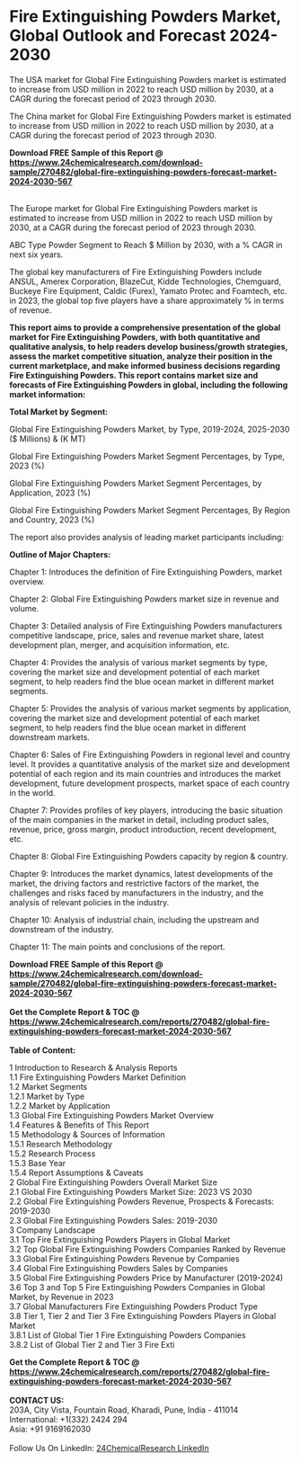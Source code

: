 <h1>Fire Extinguishing Powders Market, Global Outlook and Forecast 2024-2030</h1><p>The USA market for Global Fire Extinguishing Powders market is estimated to increase from USD million in 2022 to reach USD million by 2030, at a CAGR during the forecast period of 2023 through 2030.</p><p>
</p><p>The China market for Global Fire Extinguishing Powders market is estimated to increase from USD million in 2022 to reach USD million by 2030, at a CAGR during the forecast period of 2023 through 2030.</p><div><b>Download FREE Sample of this Report @ 
            <a href="https://www.24chemicalresearch.com/download-sample/270482/global-fire-extinguishing-powders-forecast-market-2024-2030-567">
            https://www.24chemicalresearch.com/download-sample/270482/global-fire-extinguishing-powders-forecast-market-2024-2030-567</a></b></div><br><p>
</p><p>The Europe market for Global Fire Extinguishing Powders market is estimated to increase from USD million in 2022 to reach USD million by 2030, at a CAGR during the forecast period of 2023 through 2030.</p><p>
ABC Type Powder Segment to Reach $ Million by 2030, with a % CAGR in next six years.</p><p>
The global key manufacturers of Fire Extinguishing Powders include ANSUL, Amerex Corporation, BlazeCut, Kidde Technologies, Chemguard, Buckeye Fire Equipment, Caldic (Furex), Yamato Protec and Foamtech, etc. in 2023, the global top five players have a share approximately % in terms of revenue.</p><p>
<strong>This report aims to provide a comprehensive presentation of the global market for Fire Extinguishing Powders, with both quantitative and qualitative analysis, to help readers develop business/growth strategies, assess the market competitive situation, analyze their position in the current marketplace, and make informed business decisions regarding Fire Extinguishing Powders. This report contains market size and forecasts of Fire Extinguishing Powders in global, including the following market information:</strong></p><p>
</p><p>
<strong>Total Market by Segment:</strong></p><p>
Global Fire Extinguishing Powders Market, by Type, 2019-2024, 2025-2030 ($ Millions) &amp; (K MT)</p><p>
Global Fire Extinguishing Powders Market Segment Percentages, by Type, 2023 (%)</p><p>
</p><p>
Global Fire Extinguishing Powders Market Segment Percentages, by Application, 2023 (%)</p><p>
</p><p>
Global Fire Extinguishing Powders Market Segment Percentages, By Region and Country, 2023 (%)</p><p>
</p><p>
The report also provides analysis of leading market participants including:</p><p>
</p><p>
</p><p>
</p><p><strong>Outline of Major Chapters:</strong></p><p>
</p><p>Chapter 1: Introduces the definition of Fire Extinguishing Powders, market overview.</p><p>
Chapter 2: Global Fire Extinguishing Powders market size in revenue and volume.</p><p>
Chapter 3: Detailed analysis of Fire Extinguishing Powders manufacturers competitive landscape, price, sales and revenue market share, latest development plan, merger, and acquisition information, etc.</p><p>
Chapter 4: Provides the analysis of various market segments by type, covering the market size and development potential of each market segment, to help readers find the blue ocean market in different market segments.</p><p>
Chapter 5: Provides the analysis of various market segments by application, covering the market size and development potential of each market segment, to help readers find the blue ocean market in different downstream markets.</p><p>
Chapter 6: Sales of Fire Extinguishing Powders in regional level and country level. It provides a quantitative analysis of the market size and development potential of each region and its main countries and introduces the market development, future development prospects, market space of each country in the world.</p><p>
Chapter 7: Provides profiles of key players, introducing the basic situation of the main companies in the market in detail, including product sales, revenue, price, gross margin, product introduction, recent development, etc.</p><p>
Chapter 8: Global Fire Extinguishing Powders capacity by region &amp; country.</p><p>
Chapter 9: Introduces the market dynamics, latest developments of the market, the driving factors and restrictive factors of the market, the challenges and risks faced by manufacturers in the industry, and the analysis of relevant policies in the industry.</p><p>
Chapter 10: Analysis of industrial chain, including the upstream and downstream of the industry.</p><p>
Chapter 11: The main points and conclusions of the report.</p><div><b>Download FREE Sample of this Report @ 
            <a href="https://www.24chemicalresearch.com/download-sample/270482/global-fire-extinguishing-powders-forecast-market-2024-2030-567">
            https://www.24chemicalresearch.com/download-sample/270482/global-fire-extinguishing-powders-forecast-market-2024-2030-567</a></b></div><br><div><b>Get the Complete Report & TOC @ 
            <a href="https://www.24chemicalresearch.com/reports/270482/global-fire-extinguishing-powders-forecast-market-2024-2030-567">
            https://www.24chemicalresearch.com/reports/270482/global-fire-extinguishing-powders-forecast-market-2024-2030-567</a></b></div><br>
            <b>Table of Content:</b><p>1 Introduction to Research & Analysis Reports<br />
    1.1 Fire Extinguishing Powders Market Definition<br />
    1.2 Market Segments<br />
        1.2.1 Market by Type<br />
        1.2.2 Market by Application<br />
    1.3 Global Fire Extinguishing Powders Market Overview<br />
    1.4 Features & Benefits of This Report<br />
    1.5 Methodology & Sources of Information<br />
        1.5.1 Research Methodology<br />
        1.5.2 Research Process<br />
        1.5.3 Base Year<br />
        1.5.4 Report Assumptions & Caveats<br />
2 Global Fire Extinguishing Powders Overall Market Size<br />
    2.1 Global Fire Extinguishing Powders Market Size: 2023 VS 2030<br />
    2.2 Global Fire Extinguishing Powders Revenue, Prospects & Forecasts: 2019-2030<br />
    2.3 Global Fire Extinguishing Powders Sales: 2019-2030<br />
3 Company Landscape<br />
    3.1 Top Fire Extinguishing Powders Players in Global Market<br />
    3.2 Top Global Fire Extinguishing Powders Companies Ranked by Revenue<br />
    3.3 Global Fire Extinguishing Powders Revenue by Companies<br />
    3.4 Global Fire Extinguishing Powders Sales by Companies<br />
    3.5 Global Fire Extinguishing Powders Price by Manufacturer (2019-2024)<br />
    3.6 Top 3 and Top 5 Fire Extinguishing Powders Companies in Global Market, by Revenue in 2023<br />
    3.7 Global Manufacturers Fire Extinguishing Powders Product Type<br />
    3.8 Tier 1, Tier 2 and Tier 3 Fire Extinguishing Powders Players in Global Market<br />
        3.8.1 List of Global Tier 1 Fire Extinguishing Powders Companies<br />
        3.8.2 List of Global Tier 2 and Tier 3 Fire Exti</p><div><b>Get the Complete Report & TOC @ 
            <a href="https://www.24chemicalresearch.com/reports/270482/global-fire-extinguishing-powders-forecast-market-2024-2030-567">
            https://www.24chemicalresearch.com/reports/270482/global-fire-extinguishing-powders-forecast-market-2024-2030-567</a></b></div><br><b>CONTACT US:</b><br>
            203A, City Vista, Fountain Road, Kharadi, Pune, India - 411014<br>
            International: +1(332) 2424 294<br>
            Asia: +91 9169162030 <br><br>
            Follow Us On LinkedIn: <a href="https://www.linkedin.com/company/24chemicalresearch/">24ChemicalResearch LinkedIn</a>